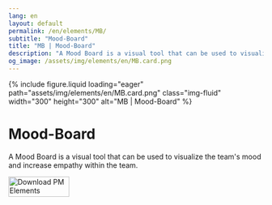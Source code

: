 ```yaml
---
lang: en
layout: default
permalink: /en/elements/MB/
subtitle: "Mood-Board"
title: "MB | Mood-Board"
description: "A Mood Board is a visual tool that can be used to visualize the team's mood and increase empathy within the team."
og_image: /assets/img/elements/en/MB.card.png
---
```


{% include figure.liquid loading="eager" path="assets/img/elements/en/MB.card.png" class="img-fluid" width="300" height="300" alt="MB | Mood-Board" %}

# Mood-Board

A Mood Board is a visual tool that can be used to visualize the team's mood and increase empathy within the team.

<a href="https://apps.apple.com/app/apple-store/id6738084498?pt=127441684&ct=website&mt=8">
  <img src="{{ "assets/img/en/appstore.png" | relative_url }}" width="120" height="40" alt="Download PM Elements">
</a>
